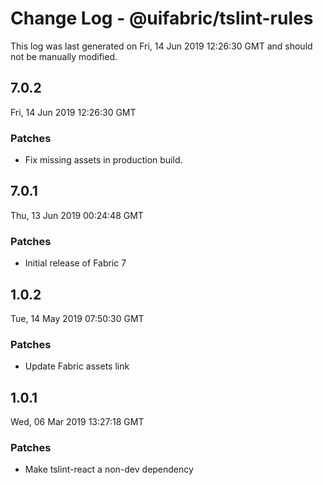 # Change Log - @uifabric/tslint-rules

This log was last generated on Fri, 14 Jun 2019 12:26:30 GMT and should not be manually modified.

## 7.0.2
Fri, 14 Jun 2019 12:26:30 GMT

### Patches

- Fix missing assets in production build.

## 7.0.1
Thu, 13 Jun 2019 00:24:48 GMT

### Patches

- Initial release of Fabric 7

## 1.0.2
Tue, 14 May 2019 07:50:30 GMT

### Patches

- Update Fabric assets link

## 1.0.1
Wed, 06 Mar 2019 13:27:18 GMT

### Patches

- Make tslint-react a non-dev dependency

